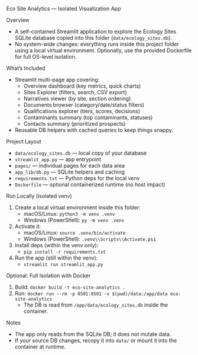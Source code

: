 Eco Site Analytics — Isolated Visualization App

Overview
- A self-contained Streamlit application to explore the Ecology Sites SQLite database copied into this folder (`data/ecology_sites.db`).
- No system-wide changes: everything runs inside this project folder using a local virtual environment. Optionally, use the provided Dockerfile for full OS-level isolation.

What’s Included
- Streamlit multi-page app covering:
  - Overview dashboard (key metrics, quick charts)
  - Sites Explorer (filters, search, CSV export)
  - Narratives viewer (by site, section ordering)
  - Documents browser (category/date/status filters)
  - Qualifications explorer (tiers, scores, decisions)
  - Contaminants summary (top contaminants, statuses)
  - Contacts summary (prioritized prospects)
- Reusable DB helpers with cached queries to keep things snappy.

Project Layout
- `data/ecology_sites.db` — local copy of your database
- `streamlit_app.py` — app entrypoint
- `pages/` — individual pages for each data area
- `app_lib/db.py` — SQLite helpers and caching
- `requirements.txt` — Python deps for the local venv
- `Dockerfile` — optional containerized runtime (no host impact)

Run Locally (isolated venv)
1) Create a local virtual environment inside this folder:
   - macOS/Linux: `python3 -m venv .venv`
   - Windows (PowerShell): `py -m venv .venv`
2) Activate it:
   - macOS/Linux: `source .venv/bin/activate`
   - Windows (PowerShell): `.venv\\Scripts\\Activate.ps1`
3) Install deps (within the venv only):
   - `pip install -r requirements.txt`
4) Run the app (still within the venv):
   - `streamlit run streamlit_app.py`

Optional: Full Isolation with Docker
1) Build: `docker build -t eco-site-analytics .`
2) Run: `docker run --rm -p 8501:8501 -v $(pwd)/data:/app/data eco-site-analytics`
   - The DB is read from `/app/data/ecology_sites.db` inside the container.

Notes
- The app only reads from the SQLite DB; it does not mutate data.
- If your source DB changes, recopy it into `data/` or mount it into the container at runtime.

